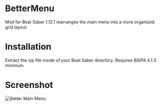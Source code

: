 # BetterMenu
Mod for Beat Saber 1.12.1 rearranges the main menu into a more organized grid layout.

# Installation
Extract the zip file inside of your Beat Saber directory.
Requires BSIPA 4.1.3 minimum

# Screenshot
![Better Main Menu](https://i.imgur.com/3db2VkW.png)
